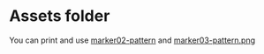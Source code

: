 # Assets folder
You can print and use [marker02-pattern](marker02-pattern.png) and [marker03-pattern.png](marker03-pattern.png)
